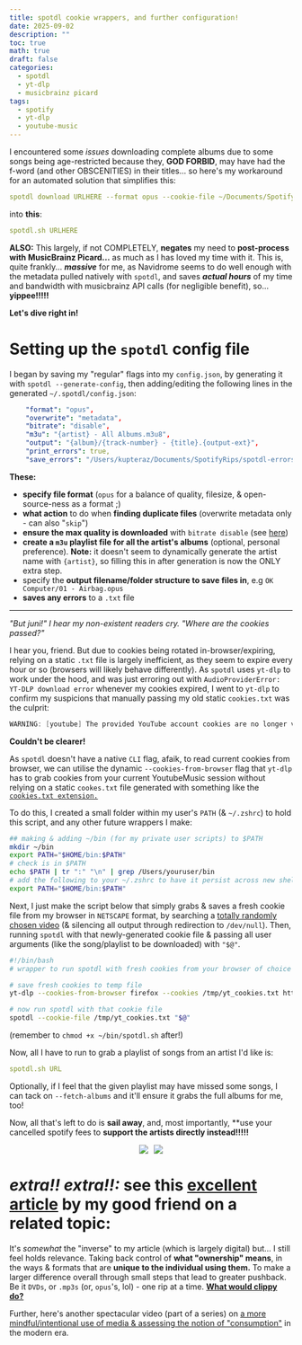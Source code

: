 ```yaml
---
title: spotdl cookie wrappers, and further configuration!
date: 2025-09-02
description: ""
toc: true
math: true
draft: false
categories:
  - spotdl
  - yt-dlp
  - musicbrainz picard
tags:
  - spotify
  - yt-dlp
  - youtube-music
---
```

I encountered some *issues* downloading complete albums due to some songs being age-restricted because they, **GOD FORBID**, may have had the f-word (and other OBSCENITIES) in their titles... so here's my workaround for an automated solution that simplifies this:

``` yaml
spotdl download URLHERE --format opus --cookie-file ~/Documents/SpotifyRips/cookies.txt --bitrate disable --audio youtube-music --overwrite metadata.... etc. etc.
```

into **this**:

``` yaml
spotdl.sh URLHERE
```

**ALSO:** This largely, if not COMPLETELY, **negates** my need to **post-process with MusicBrainz Picard...** as much as I has loved my time with it. This is, quite frankly... ***massive*** for me, as Navidrome seems to do well enough with the metadata pulled natively with `spotdl`, and saves ***actual hours*** of my time and bandwidth with musicbrainz API calls (for negligible benefit), so... **yippee!!!!!**

**Let's dive right in!**

# Setting up the `spotdl` config file

I began by saving my "regular" flags into my `config.json`, by generating it with `spotdl --generate-config`, then adding/editing the following lines in the generated `~/.spotdl/config.json`:

``` yaml
    "format": "opus",
    "overwrite": "metadata",
    "bitrate": "disable",
	"m3u": "{artist} - All Albums.m3u8",
    "output": "{album}/{track-number} - {title}.{output-ext}",
    "print_errors": true,
    "save_errors": "/Users/kupteraz/Documents/SpotifyRips/spotdl-errors.txt",

```

**These:**
- **specify file format** (`opus` for a balance of quality, filesize, & open-source-ness as a format ;)
- **what action** to do when **finding duplicate files** (overwrite metadata only - can also "`skip`")
- **ensure the max quality is downloaded** with `bitrate disable` (see [here](https://spotdl.readthedocs.io/en/latest/usage/#youtube-music-premium))
- **create a `m3u` playlist file for all the artist's albums** (optional, personal preference). **Note:** it doesn't seem to dynamically generate the artist name with `{artist}`, so filling this in after generation is now the ONLY extra step.
- specify the **output filename/folder structure to save files in**, e.g `OK Computer/01 - Airbag.opus`
- **saves any errors** to a `.txt` file

---

*"But juni!" I hear my non-existent readers cry. "Where are the cookies passed?"*


I hear you, friend. But due to cookies being rotated in-browser/expiring, relying on a static `.txt` file is largely inefficient, as they seem to expire every hour or so (browsers will likely behave differently). As `spotdl` uses `yt-dlp` to work under the hood, and was just erroring out with `AudioProviderError: YT-DLP download error` whenever my cookies expired, I went to `yt-dlp` to confirm my suspicions that manually passing my old static `cookies.txt` was the culprit:

``` go 
WARNING: [youtube] The provided YouTube account cookies are no longer valid. They have likely been rotated in the browser as a security measure. For tips on how to effectively export YouTube cookies, refer to https://github.com/yt-dlp/yt-dlp/wiki/Extractors#exporting-youtube-cookies.
```

**Couldn't be clearer!** 

As `spotdl` doesn't have a native `CLI` flag, afaik, to read current cookies from browser, we can utilise the dynamic `--cookies-from-browser` flag that `yt-dlp` has to grab cookies from your current YoutubeMusic session without relying on a static `cookes.txt` file generated with something like the [`cookies.txt extension.`](https://addons.mozilla.org/en-US/firefox/addon/cookies-txt/)

To do this, I created a small folder within my user's `PATH` (& `~/.zshrc`) to hold this script, and any other future wrappers I make:
``` bash
## making & adding ~/bin (for my private user scripts) to $PATH
mkdir ~/bin
export PATH="$HOME/bin:$PATH"
# check is in $PATH
echo $PATH | tr ":" "\n" | grep /Users/youruser/bin
# add the following to your ~/.zshrc to have it persist across new shells:
export PATH="$HOME/bin:$PATH"

```

Next, I just make the script below that simply grabs & saves a fresh cookie file from my browser in `NETSCAPE` format, by searching a [totally randomly chosen video](https://music.youtube.com/watch?v=dQw4w9WgXcQ) (& silencing all output through redirection to `/dev/null`). Then, running `spotdl` with that newly-generated cookie file & passing all user arguments (like the song/playlist to be downloaded) with `"$@"`.

``` bash
#!/bin/bash
# wrapper to run spotdl with fresh cookies from your browser of choice (firefox, for me)

# save fresh cookies to temp file
yt-dlp --cookies-from-browser firefox --cookies /tmp/yt_cookies.txt https://music.youtube.com/watch?v=dQw4w9WgXcQ -O id > /dev/null 2>&1

# now run spotdl with that cookie file
spotdl --cookie-file /tmp/yt_cookies.txt "$@"

```

(remember to `chmod +x ~/bin/spotdl.sh` after!)

Now, all I have to run to grab a playlist of songs from an artist I'd like is:

``` yaml
spotdl.sh URL
```

Optionally, if I feel that the given playlist may have missed some songs, I can tack on `--fetch-albums` and it'll ensure it grabs the full albums for me, too! 

Now, all that's left to do is **sail away**, and, most importantly, **use your cancelled spotify fees to **support the artists directly instead!!!!!** 

<div style="display: flex; justify-content: center; align-items: center; gap: 10px; width: 100%;">
  <img src="https://web.archive.org/web/20091022160937im_/http://www.geocities.com/multilogan/ca154.gif" style="max-width: 200px; height: auto;">
  <img src="https://web.archive.org/web/20091027010028if_/http://ar.geocities.com/lossusti/images/ahorasi.gif" style="max-width: 200px; height: auto;">
</div>

# *extra!! extra!!:* see this [excellent article](https://lunamouse.bearblog.dev/day110/) by my good friend on a related topic:
It's *somewhat* the "inverse" to my article (which is largely digital) but... I still feel holds relevance. Taking back control of **what "ownership" means**, in the ways & formats that are **unique to the individual using them.** To make a larger difference overall through small steps that lead to greater pushback. Be it `DVDs`, or `.mp3s` (or, `opus`'s, lol) - one rip at a time. **[What would clippy do?](https://www.youtube.com/watch?v=2_Dtmpe9qaQ)**

Further, here's another spectacular video (part of a series) on [a more mindful/intentional use of media & assessing the notion of "consumption"](https://youtu.be/VzKr-tMr8qQ?si=uJFdcvmkx3b6jpRr) in the modern era.